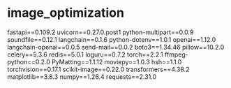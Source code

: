 # image_optimization

fastapi==0.109.2
uvicorn==0.27.0.post1
python-multipart==0.0.9
soundfile==0.12.1
langchain==0.1.6
python-dotenv==1.0.1
openai==1.12.0
langchain-openai==0.0.5
send-mail==0.0.2
boto3==1.34.46
pillow==10.2.0
celery==5.3.6
redis==5.0.1
loguru==0.7.2
torch==2.2.1
ffmpeg-python==0.2.0
PyMatting==1.1.12
moviepy==1.0.3
hsh==1.1.0
torchvision==0.17.1
scikit-image==0.22.0
transformers==4.38.2
matplotlib==3.8.3
numpy==1.26.4
requests==2.31.0
